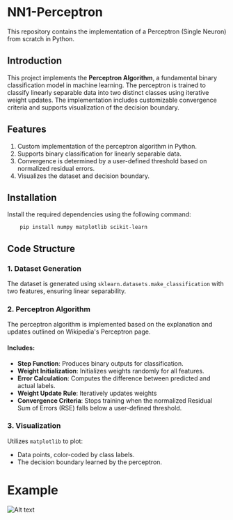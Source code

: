# NN1-Perceptron

This repository contains the implementation of a Perceptron (Single Neuron) from scratch in Python.



## Introduction

This project implements the **Perceptron Algorithm**, a fundamental binary classification model in machine learning. The perceptron is trained to classify linearly separable data into two distinct classes using iterative weight updates. The implementation includes customizable convergence criteria and supports visualization of the decision boundary.



## Features

1. Custom implementation of the perceptron algorithm in Python.  
2. Supports binary classification for linearly separable data.  
3. Convergence is determined by a user-defined threshold based on normalized residual errors.  
4. Visualizes the dataset and decision boundary.  



## Installation

Install the required dependencies using the following command:
       
        pip install numpy matplotlib scikit-learn

## Code Structure

### 1. Dataset Generation
The dataset is generated using `sklearn.datasets.make_classification` with two features, ensuring linear separability.

### 2. Perceptron Algorithm
The perceptron algorithm is implemented based on the explanation and updates outlined on Wikipedia's Perceptron page.

#### Includes:
- **Step Function**: Produces binary outputs for classification.
- **Weight Initialization**: Initializes weights randomly for all features.
- **Error Calculation**: Computes the difference between predicted and actual labels.
- **Weight Update Rule**: Iteratively updates weights
- **Convergence Criteria**: Stops training when the normalized Residual Sum of Errors (RSE) falls below a user-defined threshold.

### 3. Visualization
Utilizes `matplotlib` to plot:
- Data points, color-coded by class labels.
- The decision boundary learned by the perceptron.

# Example 
![Alt text](path_to_image)
